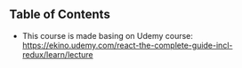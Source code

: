 ## Table of Contents

- This course is made basing on Udemy course:
  https://ekino.udemy.com/react-the-complete-guide-incl-redux/learn/lecture

